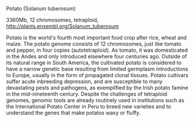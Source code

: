 
Potato (Solanum tuberosum)

3360Mb, 12 chromosomes, tetraploid, http://plants.ensembl.org/Solanum_tuberosum

Potato is the world's fourth most important food crop after rice, wheat and maize. The potato genome consists of 12 chromosomes, just like tomato and pepper, in four copies (autotetraploid). As tomato, it was domesticated in the Andes and only introduced elsewhere four centuries ago. Outside of its natural range in South America, the cultivated potato is considered to have a narrow genetic base resulting from limited germplasm introductions to Europe, usually in the form of propagated clonal tissues. Potato cultivars suffer acute inbreeding depression, and are susceptible to many devastating pests and pathogens, as exemplified by the Irish potato famine in the mid-nineteenth century. Despite the challenges of tetraploid genomes, genomic tools are already routinely used in institutions such as the International Potato Center in Peru to breed new varieties and to understand the genes that make potatos waxy or fluffy.
